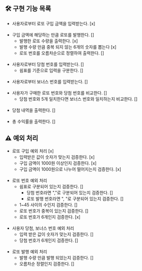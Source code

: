## 🛠 구현 기능 목록

- 사용자로부터 로또 구입 금액을 입력받는다. [x]
  <br><br>
- 구입 금액에 해당하는 만큼 로또를 발행한다. []
  - 발행한 로또 수량을 출력한다. [x]
  - 발행 수량 만큼 중복 되지 않는 6개의 숫자를 뽑는다 [x]
  - 로또 번호를 오름차순으로 정렬하여 출력한다. []
    <br><br>
- 사용자로부터 당첨 번호를 입력받는다. []
  - 쉼표를 기준으로 입력을 구분한다. []
    <br><br>
- 사용자로부터 보너스 번호를 입력받는다. []
  <br><br>
- 사용자가 구매한 로또 번호와 당첨 번호를 비교한다. []
  - 당첨 번호와 5개 일치한다면 보너스 번호와 일치하는지 비교한다. []
    <br><br>
- 당첨 내역을 출력한다. []
  <br><br>
- 총 수익률을 출력한다. []

## ⚠️ 예외 처리

- 로또 구입 예외 처리 [x]
  - 입력받은 값이 숫자가 맞는지 검증한다. [x]
  - 구입 금액이 1000원 이상인지 검증한다. [x]
  - 구입 금액이 1000원으로 나누어 떨어지는지 검증한다. [x]
    <br><br>
- 로또 번호 예외 처리
  - 쉼표로 구분되어 있는지 검증한다. []
    - 당첨 번호라면 ","로 구분되어 있는지 검증한다. []
    - 로또 발행 번호라면 ", "로 구분되어 있는지 검증한다. []
  - 1~45 사이의 수인지 검증한다. []
  - 로또 번호가 중복이 있는지 검증한다. []
  - 로또 번호가 6개인지 검증한다. [x]
    <br><br>
- 사용자 당첨, 보너스 번호 예외 처리
  - 입력 받은 값이 숫자가 맞는지 검증한다. []
  - 당첨 번호가 6개인지 검증한다. []
    <br><br>
- 로또 발행 예외 처리
  - 발행 수량 만큼 발행 되었는지 검증한다. []
  - 오름차순 정렬인지 검증한다. []